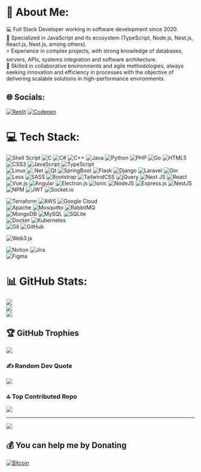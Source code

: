 # 💫 About Me:
💻 Full Stack Developer working in software development since 2020.<br>🔬 Specialized in JavaScript and its ecosystem (TypeScript, Node.js, Nest.js, React.js, Next.js, among others).<br>⚡ Experience in complex projects, with strong knowledge of databases, servers, APIs, systems integration and software architecture.<br>🧳 Skilled in collaborative environments and agile methodologies, always seeking innovation and efficiency in processes with the objective of delivering scalable solutions in high-performance environments.


## 🌐 Socials:
[![Replit](https://img.shields.io/badge/replit-%23fa8d11.svg?logo=replit&logoColor=white)](https://replit.com/@raphaelkaique1)
[![Codepen](https://img.shields.io/badge/Codepen-%23111.svg?logo=codepen&logoColor=white)](https://codepen.io/raphaelkaique1)

# 💻 Tech Stack:

![Shell Script](https://img.shields.io/badge/shell_script-%23121011.svg?style=plastic&logo=gnu-bash&logoColor=white)
![C](https://img.shields.io/badge/C-%2300599C.svg?style=plastic&logo=c&logoColor=white)
![C#](https://img.shields.io/badge/C%23-%2300599C.svg?style=plastic&logo=sharp&logoColor=white)
![C++](https://img.shields.io/badge/C++-%2300599C.svg?style=plastic&logo=c%2B%2B&logoColor=white)
![Java](https://img.shields.io/badge/Java-%23ED8B00.svg?style=plastic&logo=openjdk&logoColor=white)
![Python](https://img.shields.io/badge/Python-3670A0?style=plastic&logo=python&logoColor=ffdd54)
![PHP](https://img.shields.io/badge/php-%23777BB4.svg?style=plastic&logo=php&logoColor=white)
![Go](https://img.shields.io/badge/Go-%2300ADD8.svg?style=plastic&logo=go&logoColor=white)
![HTML5](https://img.shields.io/badge/HTML-%23E34F26.svg?style=plastic&logo=html5&logoColor=white)
![CSS3](https://img.shields.io/badge/CSS-%231572B6.svg?style=plastic&logo=css3&logoColor=white)
![JavaScript](https://img.shields.io/badge/JavaScript-%23323330.svg?style=plastic&logo=javascript&logoColor=%23F7DF1E)
![TypeScript](https://img.shields.io/badge/TypeScript-%23007ACC.svg?style=plastic&logo=typescript&logoColor=white)
<br>![Linux](https://img.shields.io/badge/Linux-%23121011.svg?style=plastic&logo=linux&logoColor=white)
![.Net](https://img.shields.io/badge/.NET-5C2D91?style=plastic&logo=.net&logoColor=white)
![Qt](https://img.shields.io/badge/Qt-%23217346.svg?style=plastic&logo=Qt&logoColor=white)
![SpringBoot](https://img.shields.io/badge/SpringBoot-springboot.svg?style=plastic&logo=springboot&logoColor=white)
![Flask](https://img.shields.io/badge/Flask-%23000.svg?style=plastic&logo=flask&logoColor=white)
![Django](https://img.shields.io/badge/django-%23092E20.svg?style=plastic&logo=django&logoColor=white)
![Laravel](https://img.shields.io/badge/Laravel-%23FF2D20.svg?style=plastic&logo=laravel&logoColor=white)
![Gin](https://img.shields.io/badge/Gin-%2300add8.svg?style=plastic&logo=gin&logoColor=white&)
![Less](https://img.shields.io/badge/less-2B4C80?style=plastic&logo=less&logoColor=white)
![SASS](https://img.shields.io/badge/SASS-hotpink.svg?style=plastic&logo=SASS&logoColor=white)
![Bootstrap](https://img.shields.io/badge/Bootstrap-%238511FA.svg?style=plastic&logo=bootstrap&logoColor=white)
![TailwindCSS](https://img.shields.io/badge/tailwindcss-%2338B2AC.svg?style=plastic&logo=tailwind-css&logoColor=white)
![jQuery](https://img.shields.io/badge/jQuery-%230769AD.svg?style=plastic&logo=jquery&logoColor=white)
![Next JS](https://img.shields.io/badge/Next-black?style=plastic&logo=next.js&logoColor=white)
![React](https://img.shields.io/badge/React-%2320232a.svg?style=plastic&logo=react&logoColor=%2361DAFB)
![Vue.js](https://img.shields.io/badge/Vue.js-%2335495e.svg?style=plastic&logo=vuedotjs&logoColor=%234FC08D)
![Angular](https://img.shields.io/badge/Angular-angular.svg?style=plastic&logo=angular&logoColor=white&color=%23e23237)
![Electron.js](https://img.shields.io/badge/Electron-191970?style=plastic&logo=Electron&logoColor=white)
![Ionic](https://img.shields.io/badge/Ionic-%233880FF.svg?style=plastic&logo=Ionic&logoColor=white)
![NodeJS](https://img.shields.io/badge/Node-6DA55F?style=plastic&logo=node.js&logoColor=white)
![Express.js](https://img.shields.io/badge/express.js-%23404d59.svg?style=plastic&logo=express&logoColor=%2361DAFB)
![NestJS](https://img.shields.io/badge/Nest-%23E0234E.svg?style=plastic&logo=nestjs&logoColor=white)
![NPM](https://img.shields.io/badge/NPM-%23CB3837.svg?style=plastic&logo=npm&logoColor=white)
![JWT](https://img.shields.io/badge/JWT-black?style=plastic&logo=JSON%20web%20tokens)
![Socket.io](https://img.shields.io/badge/Socket.io-black?style=plastic&logo=socket.io&badgeColor=010101)

![Terraform](https://img.shields.io/badge/terraform-%235835CC.svg?style=plastic&logo=terraform&logoColor=white)
![AWS](https://img.shields.io/badge/AWS-%23FF9900.svg?style=plastic&logo=amazonwebservices&logoColor=white)
![Google Cloud](https://img.shields.io/badge/GoogleCloud-%234285F4.svg?style=plastic&logo=google-cloud&logoColor=white)
<br>![Apache](https://img.shields.io/badge/apache-%23D42029.svg?style=plastic&logo=apache&logoColor=white)
![Mosquitto](https://img.shields.io/badge/mosquitto-%233C5280.svg?style=plastic&logo=eclipsemosquitto&logoColor=white)
![RabbitMQ](https://img.shields.io/badge/rabbitmq-FF6600?style=plastic&logo=rabbitmq&logoColor=white)
<br>![MongoDB](https://img.shields.io/badge/MongoDB-%234ea94b.svg?style=plastic&logo=mongodb&logoColor=white)
![MySQL](https://img.shields.io/badge/mysql-4479A1.svg?style=plastic&logo=mysql&logoColor=white)
![SQLite](https://img.shields.io/badge/sqlite-%2307405e.svg?style=plastic&logo=sqlite&logoColor=white)
<br>![Docker](https://img.shields.io/badge/docker-%230db7ed.svg?style=plastic&logo=docker&logoColor=white)
![Kubernetes](https://img.shields.io/badge/kubernetes-%23326ce5.svg?style=plastic&logo=kubernetes&logoColor=white)
<br>![Git](https://img.shields.io/badge/git-%23F05033.svg?style=plastic&logo=git&logoColor=white)
![GitHub](https://img.shields.io/badge/github-%23121011.svg?style=plastic&logo=github&logoColor=white)

![Web3.js](https://img.shields.io/badge/web3.js-F16822?style=plastic&logo=web3.js&logoColor=white)

![Notion](https://img.shields.io/badge/Notion-%23000000.svg?style=plastic&logo=notion&logoColor=white)
![Jira](https://img.shields.io/badge/jira-%230A0FFF.svg?style=plastic&logo=jira&logoColor=white)
<br>![Figma](https://img.shields.io/badge/figma-%23F24E1E.svg?style=plastic&logo=figma&logoColor=white)
# 📊 GitHub Stats:
![](https://github-readme-stats.vercel.app/api?username=raphaelkaique1&theme=tokyonight&hide_border=false&include_all_commits=true&count_private=true)<br/>
![](https://github-readme-streak-stats.herokuapp.com/?user=raphaelkaique1&theme=tokyonight&hide_border=false)<br/>
![](https://github-readme-stats.vercel.app/api/top-langs/?username=raphaelkaique1&theme=tokyonight&hide_border=false&include_all_commits=true&count_private=true&layout=compact)

## 🏆 GitHub Trophies
![](https://github-profile-trophy.vercel.app/?username=raphaelkaique1&theme=tokyonight&no-frame=false&no-bg=true&margin-w=4)

### ✍️ Random Dev Quote
![](https://quotes-github-readme.vercel.app/api?type=horizontal&theme=tokyonight)

### 🔝 Top Contributed Repo
![](https://github-contributor-stats.vercel.app/api?username=raphaelkaique1&limit=5&theme=tokyonight&combine_all_yearly_contributions=true)

---
[![](https://visitcount.itsvg.in/api?id=raphaelkaique1&icon=2&color=0)](https://visitcount.itsvg.in)

## 💰 You can help me by Donating
[![₿itcoin](https://img.shields.io/badge/₿itcoin-%23fa8d11.svg?&logo=bitcoin&logoColor=white)](https://buymeacoffee.com/raphaelkaique1)

<!-- Proudly created with GPRM ( https://gprm.itsvg.in ) -->
